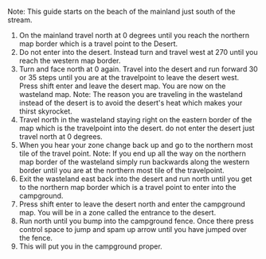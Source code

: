 Note: This guide starts on the beach of the mainland just south of the stream.
1. On the mainland travel north at 0 degrees until you reach the northern map border which is a travel point to the Desert.
2. Do not enter into the desert. Instead turn and travel west at 270 until you reach the western map border.
3. Turn and face north at 0 again. Travel into the desert and run forward 30 or 35 steps until you are at the travelpoint to leave the desert west. Press shift enter and leave the desert map. You are now on the wasteland map.
Note: The reason you are traveling in the wasteland instead of the desert is to avoid the desert's heat which makes your thirst skyrocket.
4. Travel north in the wasteland staying right on the eastern border of the map which is the travelpoint into the desert. do not enter the desert just travel north at 0 degrees.
5. When you hear your zone change back up and go to the northern most tile of the travel point.
Note: If you end up all the way on the northern map border of the wasteland simply run backwards along the western border until you are at the northern most tile of the travelpoint.
6. Exit the wasteland east back into the desert and run north until you get to the northern map border which is a travel point to enter into the campground.
7. Press shift enter to leave the desert north and enter the campground map. You will be in a zone called the entrance to the desert.
8. Run north until you bump into the campground fence. Once there press control space to jump and spam up arrow until you have jumped over the fence.
9. This will put you in the campground proper.